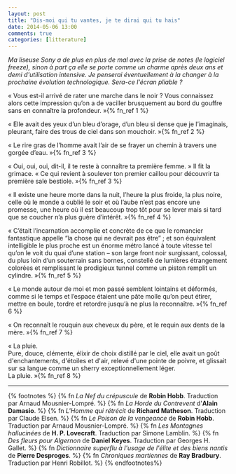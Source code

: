 ```yaml
---
layout: post
title: "Dis-moi qui tu vantes, je te dirai qui tu hais"
date: 2014-05-06 13:00
comments: true
categories: [litterature]
---
```

_Ma liseuse Sony a de plus en plus de mal avec la prise de notes (le logiciel freeze), sinon à part ça elle se porte comme un charme après deux ans et demi d'utilisation intensive._
_Je penserai éventuellement à la changer à la prochaine évolution technologique. Sera-ce l'écran pliable&nbsp;?_
<!--more-->

«&nbsp;Vous est-il arrivé de rater une marche dans le noir&nbsp;? Vous connaissez alors cette impression qu’on a de vaciller brusquement au bord du gouffre sans en connaître la profondeur.&nbsp;»{% fn_ref 1 %}

«&nbsp;Elle avait des yeux d’un bleu d’orage, d’un bleu si dense que je l’imaginais, pleurant, faire des trous de ciel dans son mouchoir.&nbsp;»{% fn_ref 2 %}

«&nbsp;Le rire gras de l’homme avait l’air de se frayer un chemin à travers une gorgée d’eau.&nbsp;»{% fn_ref 3 %}

«&nbsp;Oui, oui, oui, dit-il, il te reste à connaître ta première femme.&nbsp;» Il fit la grimace. «&nbsp;Ce qui revient à soulever ton premier caillou pour découvrir ta première sale bestiole.&nbsp;»{% fn_ref 3 %}

«&nbsp;Il existe une heure morte dans la nuit, l’heure la plus froide, la plus noire, celle où le monde a oublié le soir et où l’aube n’est pas encore une promesse, une heure où il est beaucoup trop tôt pour se lever mais si tard que se coucher n’a plus guère d’intérêt.&nbsp;»{% fn_ref 4 %}

«&nbsp;C’était l’incarnation accomplie et concrète de ce que le romancier fantastique appelle “la chose qui ne devrait pas être”&nbsp;; et son équivalent intelligible le plus proche est un énorme métro lancé à toute vitesse tel qu’on le voit du quai d’une station –&nbsp;son large front noir surgissant, colossal, du plus loin d’un souterrain sans bornes, constellé de lumières étrangement colorées et remplissant le prodigieux tunnel comme un piston remplit un cylindre.&nbsp;»{% fn_ref 5 %}

«&nbsp;Le monde autour de moi et mon passé semblent lointains et déformés, comme si le temps et l’espace étaient une pâte molle qu’on peut étirer, mettre en boule, tordre et retordre jusqu’à ne plus la reconnaître.&nbsp;»{% fn_ref 6 %}

«&nbsp;On reconnaît le rouquin aux cheveux du père, et le requin aux dents de la mère.&nbsp;»{% fn_ref 7 %}

«&nbsp;La pluie.  
Pure, douce, clémente, élixir de choix distillé par le ciel, elle avait un goût d'enchantements, d'étoiles et d'air, relevé d'une pointe de poivre, et glissait sur sa langue comme un sherry exceptionnellement léger.  
La pluie.&nbsp;»{% fn_ref 8 %}

***

{% footnotes %}
  {% fn <em>La Nef du crépuscule</em> de <strong>Robin Hobb</strong>. Traduction par Arnaud Mousnier-Lompré. %}
  {% fn <em>La Horde du Contrevent</em> d'<strong>Alain Damasio</strong>. %}
  {% fn <em>L'Homme qui rétrécit</em> de <strong>Richard Matheson</strong>. Traduction par Claude Elsen. %}
  {% fn <em>Le Poison de la vengeance</em> de <strong>Robin Hobb</strong>. Traduction par Arnaud Mousnier-Lompré. %}
  {% fn <em>Les Montagnes hallucinées</em> de <strong>H. P. Lovecraft</strong>. Traduction par Simone Lamblin. %}
  {% fn <em>Des fleurs pour Algernon</em> de <strong>Daniel Keyes</strong>. Traduction par Georges H. Gallet. %}
  {% fn <em>Dictionnaire superflu à l'usage de l'élite et des biens nantis</em> de <strong>Pierre Desproges</strong>. %}
  {% fn <em>Chroniques martiennes</em> de <strong>Ray Bradbury</strong>. Traduction par Henri Robillot. %}
{% endfootnotes%}